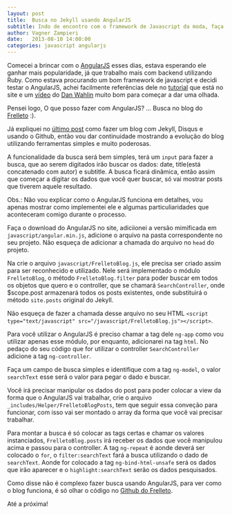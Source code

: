 ```yaml
---
layout: post
title:  Busca no Jekyll usando AngularJS
subtitle: Indo de encontro com o framework de Javascript da moda, faça uma busca utilizando AngularJS no seu blog com Jekyll.
author: Vagner Zampieri
date:   2013-08-10 14:00:00
categories: javascript angularjs
---
```

Comecei a brincar com o [AngularJS][angularjs] esses dias, estava esperando ele ganhar mais popularidade, já que trabalho mais com backend utilizando Ruby. Como estava procurando um bom framework de javascript e decidi testar o AngularJS, achei facilmente referências dele no [tutorial][angularjs_tutorial] que está no site e um [vídeo][angularjs_video] do [Dan Wahlin][dan_wahlin] muito bom para começar a dar uma olhada.

Pensei logo, O que posso fazer com AngularJS? ... Busca no blog do [Frelleto][blog] :).

Já expliquei no [último post][last_post] como fazer um blog com Jekyll, Disqus e usando o Github, então vou dar continuidade mostrando a evolução do blog utilizando ferramentas simples e muito poderosas.

A funcionalidade da busca será bem simples, terá um `input` para fazer a busca, que ao serem digitados irão buscar os dados: date, title(está concatenado com autor) e subtitle. A busca ficará dinâmica, então assim que começar a digitar os dados que você quer buscar, só vai mostrar posts que tiverem aquele resultado.

Obs.: Não vou explicar como o AngularJS funciona em detalhes, vou apenas mostrar como implementei ele e algumas particuliaridades que aconteceram comigo durante o processo.

Faça o download do AngularJS no site, adiciionei a versão mimificada em `javascript/angular.min.js`, adicione o arquivo na pasta correspondente no seu projeto. Não esqueça de adicionar a chamada do arquivo no `head` do projeto. 

Na crie o arquivo `javascript/FrelletoBlog.js`, ele precisa ser criado assim para ser reconhecido e utilizado. Nele será implementado o módulo `FrelletoBlog`, o método `FrelletoBlog.filter` para poder buscar em todos os objetos que quero e o controller, que se chamará `SearchController`, onde $scope.post armazenará todos os posts existentes, onde substituirá o método `site.posts` original do Jekyll.

<script src="https://gist.github.com/vagnerzampieri/6202010.js?file=FrelletoBlog.js"></script>

Não esqueça de fazer a chamada desse arquivo no seu HTML `<script type="text/javascript" src="/javascript/FrelletoBlog.js"></script>`.

Para você utilizar o AngularJS é preciso chamar a tag dele `ng-app` como vou utilizar apenas esse módulo, por enquanto, adicionarei na tag `html`. No pedaço do seu código que for utilizar o controller `SearchController` adicione a tag `ng-controller`. 

<script src="https://gist.github.com/vagnerzampieri/6202010.js?file=default.html"></script>

Faça um campo de busca simples e identifique com a tag `ng-model`, o valor `searchText` esse será o valor para pegar o dado e buscar.

<script src="https://gist.github.com/vagnerzampieri/6202010.js?file=search.html"></script>

Você irá precisar manipular os dados do post para poder colocar a view da forma que o AngularJS vai trabalhar, crie o arquivo `_includes/Helper/FrelletoBlogPosts`, tem que seguir essa conveção para funcionar, com isso vai ser montado o array da forma que você vai precisar trabalhar.

<script src="https://gist.github.com/vagnerzampieri/6202010.js?file=FrelletoBlogPosts"></script>

Para montar a busca é só colocar as tags certas e chamar os valores instanciados, `FrelletoBlog.posts` irá receber os dados que você manipulou acima e passou para o controller. A tag `ng-repeat` é aonde deverá ser colocado o `for`, o `filter:searchText` fará a busca utilizando o dado de `searchText`. Aonde for colocado a tag `ng-bind-html-unsafe` será os dados que irão aparecer e o `highlight:searchText` serão os dados pesquisados.

<script src="https://gist.github.com/vagnerzampieri/6202010.js?file=index.html"></script>

Como disse não é complexo fazer busca usando AngularJS, para ver como o blog funciona, é só olhar o código no [Github do Frelleto][github_frelleto].

Até a próxima!

[angularjs]: http://angularjs.org/
[angularjs_tutorial]: http://docs.angularjs.org/tutorial
[angularjs_video]: http://www.youtube.com/watch?v=i9MHigUZKEM
[dan_wahlin]: http://weblogs.asp.net/dwahlin/
[last_post]: http://blog.frelleto.com.br/ruby/jekyll/2013/07/21/blog-com-jekyll/
[blog]: http://blog.frelleto.com.br
[jekyll]: http://jekyllrb.com
[github_frelleto]: https://github.com/frelleto/frelleto.github.com
[frelleto]: http://frelleto.com.br
